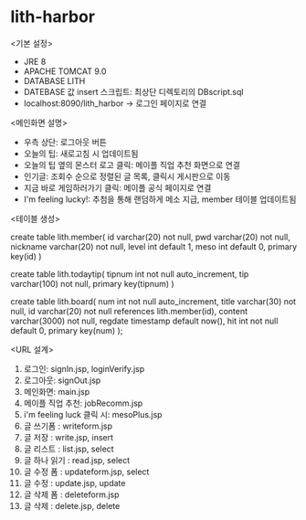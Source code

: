 # lith-harbor

<기본 설정>
- JRE 8
- APACHE TOMCAT 9.0
- DATABASE LITH
- DATEBASE 값 insert 스크립트: 최상단 디렉토리의 DBscript.sql
- localhost:8090/lith_harbor -> 로그인 페이지로 연결


<메인화면 설명>

- 우측 상단: 로그아웃 버튼
- 오늘의 팁: 새로고침 시 업데이트됨
- 오늘의 팁 옆의 몬스터 로고 클릭: 메이플 직업 추천 화면으로 연결
- 인기글: 조회수 순으로 정렬된 글 목록, 클릭시 게시판으로 이동
- 지금 바로 게임하러가기 클릭: 메이플 공식 페이지로 연결
- I'm feeling lucky!: 추첨을 통해 랜덤하게 메소 지급, member 테이블 업데이트됨



<테이블 생성>

create table lith.member(
	id varchar(20) not null,
	pwd varchar(20) not null,
	nickname varchar(20) not null,
	level int default 1,
	meso int default 0,
	primary key(id)
)


create table lith.todaytip(
	tipnum int not null auto_increment,
	tip varchar(100) not null,
	primary key(tipnum)
)

create table lith.board(
	num int not null auto_increment,
	title varchar(30) not null,
	id varchar(20) not null references lith.member(id),
	content varchar(3000) not null,
	regdate timestamp default now(),
	hit int not null default 0,
	primary key(num)
);



<URL 설계>

1. 로그인: signIn.jsp, loginVerify.jsp
2. 로그아웃: signOut.jsp
3. 메인화면: main.jsp
4. 메이플 직업 추천: jobRecomm.jsp
5. i'm feeling luck 클릭 시: mesoPlus.jsp
6. 글 쓰기폼 : writeform.jsp
7. 글 저장 : write.jsp, insert
8. 글 리스트 : list.jsp, select
9. 글 하나 읽기 : read.jsp, select
10. 글 수정 폼 : updateform.jsp, select
11. 글 수정 : update.jsp, update
12. 글 삭제 폼 : deleteform.jsp
13. 글 삭제 : delete.jsp, delete
